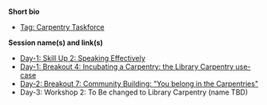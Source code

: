 **Short bio**

- [Tag: Carpentry Taskforce](https://github.com/carpentries/carpentrycon/blob/master/ShortBio/TaskForce/BelindaWeaver-bio.md)

**Session name(s) and link(s)**

- [Day-1: Skill Up 2: Speaking Effectively](https://github.com/carpentries/carpentrycon/tree/master/Sessions/2018-05-30/02-Skill-Up-2-Speaking-Effectively)
- [Day-1: Breakout 4: Incubating a Carpentry: the Library Carpentry use-case](https://github.com/carpentries/carpentrycon/tree/master/Sessions/2018-05-30/10-Breakout-4-Incubating-A-Carpentry)
- [Day-2: Breakout 7: Community Building: "You belong in the Carpentries"](https://github.com/carpentries/carpentrycon/tree/master/Sessions/2018-05-31/04-Breakout-7-Community-Building)
- Day-3: Workshop 2: To Be changed to Library Carpentry (name TBD)
